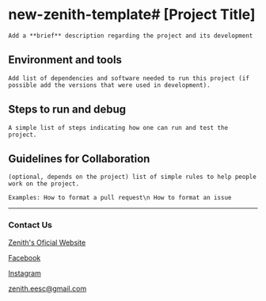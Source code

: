 # new-zenith-template# [Project Title]

`Add a **brief** description regarding the project and its development`

## Environment and tools

`Add list of dependencies and software needed to run this project (if possible add the versions that were used in development).`

## Steps to run and debug

`A simple list of steps indicating how one can run and test the project.`

## Guidelines for Collaboration

`(optional, depends on the project) list of simple rules to help people work on the project.`

`Examples: How to format a pull request\n How to format an issue`

---

### Contact Us

[Zenith's Oficial Website](http://zenith.eesc.usp.br/wp/)

[Facebook](https://www.facebook.com/zenitheesc)

[Instagram](https://www.instagram.com/zenith_eesc/)

zenith.eesc@gmail.com
